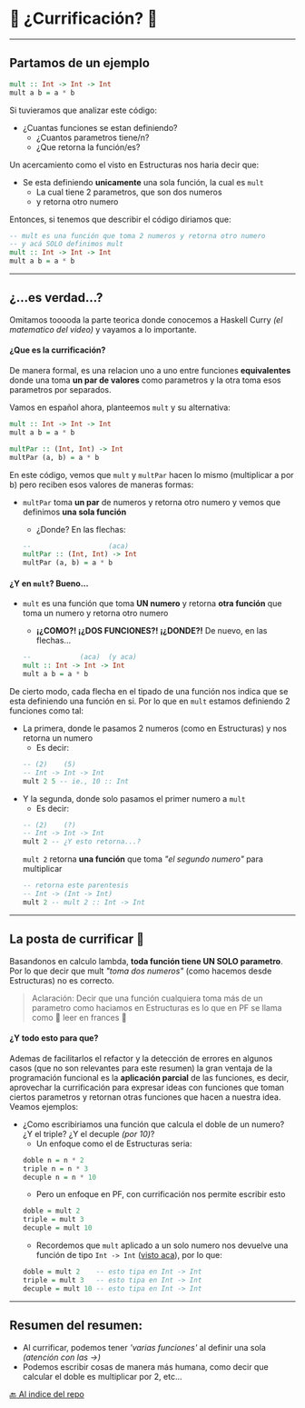 # :curry: ¿Currificación? :basketball:
---

## Partamos de un ejemplo

```hs
mult :: Int -> Int -> Int
mult a b = a * b
```

Si tuvieramos que analizar este código:
- ¿Cuantas funciones se estan definiendo?
    - ¿Cuantos parametros tiene/n? 
    - ¿Que retorna la función/es?

Un acercamiento como el visto en Estructuras nos haria decir que:
- Se esta definiendo **unicamente** una sola función, la cual es `mult`
    - La cual tiene 2 parametros, que son dos numeros
    - y retorna otro numero

Entonces, si tenemos que describir el código diriamos que:

```hs
-- mult es una función que toma 2 numeros y retorna otro numero
-- y acá SOLO definimos mult
mult :: Int -> Int -> Int
mult a b = a * b
```

---

## ¿...es verdad...?

Omitamos tooooda la parte teorica donde conocemos a Haskell Curry _(el matematico del video)_ y vayamos a lo importante.

#### ¿Que es la currificación?

De manera formal, es una relacion uno a uno entre funciones **equivalentes** donde una toma **un par de valores** como parametros y la otra toma esos parametros por separados.

Vamos en español ahora, planteemos `mult` y su alternativa:

```hs
mult :: Int -> Int -> Int
mult a b = a * b

multPar :: (Int, Int) -> Int
multPar (a, b) = a * b
```

En este código, vemos que `mult` y `multPar` hacen lo mismo (multiplicar a por b) pero reciben esos valores de maneras formas:

- `multPar` toma **un par** de numeros y retorna otro numero y vemos que definimos **una sola función**
    - ¿Donde? En las flechas:
    
    ```hs
    --                   (aca)
    multPar :: (Int, Int) -> Int
    multPar (a, b) = a * b
    ```

#### ¿Y en `mult`? Bueno...

- `mult` es una función que toma **UN numero** y retorna **otra función** que toma un numero y retorna otro numero
    - **¡¿COMO?! ¡¿DOS FUNCIONES?! ¡¿DONDE?!** De nuevo, en las flechas...

    ```hs
    --            (aca)  (y aca)
    mult :: Int -> Int -> Int
    mult a b = a * b
    ```

De cierto modo, cada flecha en el tipado de una función nos indica que se esta definiendo una función en si. Por lo que en `mult` estamos definiendo 2 funciones como tal:
- La primera, donde le pasamos 2 numeros (como en Estructuras) y nos retorna un numero
    - Es decir:
    ```hs
    -- (2)    (5)
    -- Int -> Int -> Int
    mult 2 5 -- ie., 10 :: Int
    ```
- Y la segunda, donde solo pasamos el primer numero a `mult`
    - Es decir:
    ```hs
    -- (2)    (?)
    -- Int -> Int -> Int
    mult 2 -- ¿Y esto retorna...?
    ```
    `mult 2` retorna **una función** que toma _"el segundo numero"_ para multiplicar
    ```hs
    -- retorna este parentesis
    -- Int -> (Int -> Int)
    mult 2 -- mult 2 :: Int -> Int
    ```

---

## La posta de currificar :curry:
Basandonos en calculo lambda, **toda función tiene UN SOLO parametro**. Por lo que decir que mult _"toma dos numeros"_ (como hacemos desde Estructuras) no es correcto.

> Aclaración: Decir que una función cualquiera toma más de un parametro como haciamos en Estructuras es lo que en PF se llama como :croissant: leer en frances :croissant: 

#### ¿Y todo esto para que?
Ademas de facilitarlos el refactor y la detección de errores en algunos casos (que no son relevantes para este resumen) la gran ventaja de la programación funcional es la **aplicación parcial** de las funciones, es decir, aprovechar la currificación para expresar ideas con funciones que toman ciertos parametros y retornan otras funciones que hacen a nuestra idea. Veamos ejemplos:

- ¿Como escribiriamos una función que calcula el doble de un numero? ¿Y el triple? ¿Y el decuple _(por 10)_?
    - Un enfoque como el de Estructuras seria:
    ```hs
    doble n = n * 2
    triple n = n * 3
    decuple n = n * 10
    ```
    - Pero un enfoque en PF, con currificación nos permite escribir esto
    ```hs
    doble = mult 2 
    triple = mult 3 
    decuple = mult 10 
    ```
    - Recordemos que `mult` aplicado a un solo numero nos devuelve una función de tipo `Int -> Int` ([visto aca](#que-es-la-currificación)), por lo que:
    ```hs
    doble = mult 2    -- esto tipa en Int -> Int
    triple = mult 3   -- esto tipa en Int -> Int
    decuple = mult 10 -- esto tipa en Int -> Int
    ```

---

## Resumen del resumen:

- Al currificar, podemos tener _'varias funciones'_ al definir una sola _(atención con las ->)_
- Podemos escribir cosas de manera más humana, como decir que calcular el doble es multiplicar por 2, etc...

[:back: Al indice del repo](/README.md)